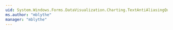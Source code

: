 ```yaml
---
uid: System.Windows.Forms.DataVisualization.Charting.TextAntiAliasingQuality
ms.author: "mblythe"
manager: "mblythe"
---
```

